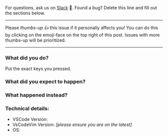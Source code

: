 For questions, ask us on [Slack](https://vscodevim-slackin.azurewebsites.net/) 👫. Found a bug? Delete this line and fill out the sections below.

------

Please *thumbs-up* 👍 this issue if it personally affects you! You can do this by clicking on the emoji-face on the top right of this post. Issues with more thumbs-up will be prioritized.

-----

### What did you do?

Put the exact keys you pressed.

### What did you expect to happen?

### What happened instead?

### Technical details:

* VSCode Version:
* VsCodeVim Version: *[please ensure you are on the latest]*
* OS: 
